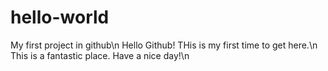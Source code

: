 # hello-world
My first project in github\n
Hello Github! THis is my first time to get here.\n
This is a fantastic place. Have a nice day!\n
